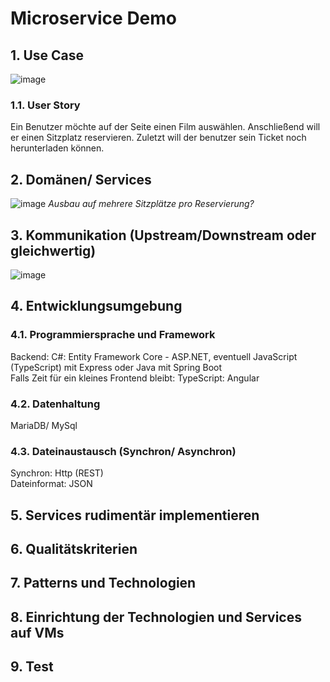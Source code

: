 # Microservice Demo

## 1. Use Case
![image](https://user-images.githubusercontent.com/55581391/136433521-38e91ef3-4eb7-4f1c-9162-08a731e1c783.png)
### 1.1. User Story
Ein Benutzer möchte auf der Seite einen Film auswählen. Anschließend will er einen Sitzplatz reservieren. Zuletzt will der benutzer sein Ticket noch herunterladen können.
## 2. Domänen/ Services
![image](https://user-images.githubusercontent.com/55581391/136434931-d894a8ca-d859-4b56-b7a5-4bdd6448cdfc.png)
*Ausbau auf mehrere Sitzplätze pro Reservierung?*
## 3. Kommunikation (Upstream/Downstream oder gleichwertig)
![image](https://user-images.githubusercontent.com/55581391/136553512-34940f9f-99c8-4d18-b9ae-20d8356fa597.png)
## 4. Entwicklungsumgebung
### 4.1. Programmiersprache und Framework
Backend: C#: Entity Framework Core - ASP.NET, eventuell JavaScript (TypeScript) mit Express oder Java mit Spring Boot  
Falls Zeit für ein kleines Frontend bleibt: TypeScript: Angular
### 4.2. Datenhaltung
MariaDB/ MySql
### 4.3. Dateinaustausch (Synchron/ Asynchron)
Synchron: Http (REST)  
Dateinformat: JSON
## 5. Services rudimentär implementieren
## 6. Qualitätskriterien 
## 7. Patterns und Technologien
## 8. Einrichtung der Technologien und Services auf VMs
## 9. Test
